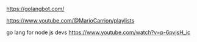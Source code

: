 
https://golangbot.com/

https://www.youtube.com/@MarioCarrion/playlists

go lang for node js devs
https://www.youtube.com/watch?v=p-6pvjsH_ic

